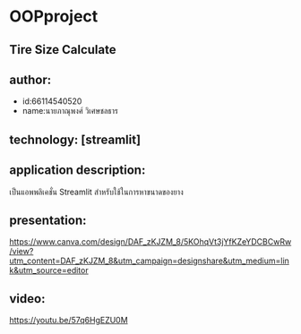 # OOPproject

## Tire Size Calculate
## author: 
  * id:66114540520
  * name:นายภาณุพงศ์ วิเศษชลธาร

## technology: [streamlit]

## application description:
เป็นแอพพลิเคชั่น Streamlit สำหรับใช้ในการหาขนาดของยาง

## presentation:
https://www.canva.com/design/DAF_zKJZM_8/5KOhqVt3jYfKZeYDCBCwRw/view?utm_content=DAF_zKJZM_8&utm_campaign=designshare&utm_medium=link&utm_source=editor

## video:
https://youtu.be/57q6HgEZU0M
